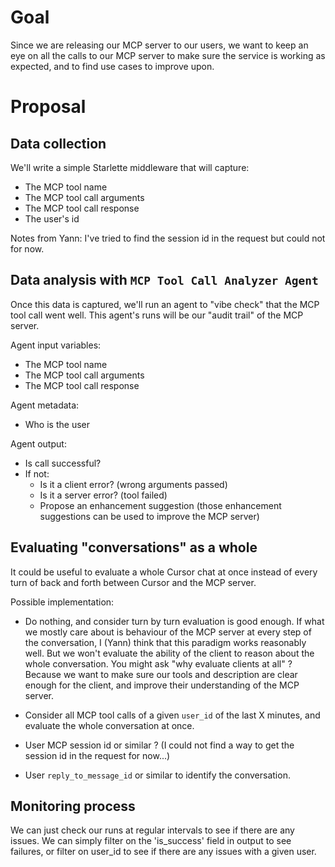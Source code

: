 # Goal

Since we are releasing our MCP server to our users, we want to keep an eye on all the calls to our MCP server to make sure the service is working as expected, and to find use cases to improve upon.

# Proposal

## Data collection
We'll write a simple Starlette middleware that will capture:
- The MCP tool name
- The MCP tool call arguments
- The MCP tool call response
- The user's id

Notes from Yann: I've tried to find the session id in the request but could not for now.


## Data analysis with `MCP Tool Call Analyzer Agent`
Once this data is captured, we'll run an agent to "vibe check" that the MCP tool call went well. This agent's runs will be our "audit trail" of the MCP server.

Agent input variables:
- The MCP tool name
- The MCP tool call arguments
- The MCP tool call response

Agent metadata:
- Who is the user

Agent output:
- Is call successful?
- If not:
    - Is it a client error? (wrong arguments passed)
    - Is it a server error? (tool failed)
    - Propose an enhancement suggestion (those enhancement suggestions can be used to improve the MCP server)

## Evaluating "conversations" as a whole
It could be useful to evaluate a whole Cursor chat at once instead of every turn of back and forth between Cursor and the MCP server.

Possible implementation:
- Do nothing, and consider turn by turn evaluation is good enough. If what we mostly care about is behaviour of the MCP server at every step of the conversation, I (Yann) think that this paradigm works reasonably well.
But we won't evaluate the ability of the client to reason about the whole conversation. You might ask "why evaluate clients at all" ? Because we want to make sure our tools and description are clear enough for the client, and improve their understanding of the MCP server.

- Consider all MCP tool calls of a given `user_id` of the last X minutes, and evaluate the whole conversation at once.

- User MCP session id or similar ? (I could not find a way to get the session id in the request for now...)

- User `reply_to_message_id` or similar to identify the conversation.

## Monitoring process
We can just check our runs at regular intervals to see if there are any issues. We can simply filter on the 'is_success' field in output to see failures, or filter on user_id to see if there are any issues with a given user.